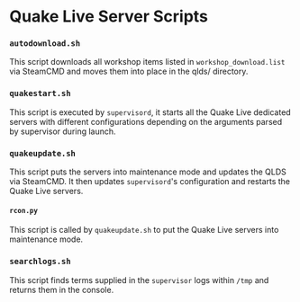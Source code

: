 # Quake Live Server Scripts

### `autodownload.sh`
This script downloads all workshop items listed in `workshop_download.list` via SteamCMD and moves them into place in the qlds/ directory.

### `quakestart.sh`
This script is executed by `supervisord`, it starts all the Quake Live dedicated servers with different configurations depending on the arguments parsed by supervisor during launch.

### `quakeupdate.sh`
This script puts the servers into maintenance mode and updates the QLDS via SteamCMD. It then updates `supervisord`'s configuration and restarts the Quake Live servers.

#### `rcon.py`
This script is called by `quakeupdate.sh` to put the Quake Live servers into maintenance mode.

### `searchlogs.sh`
This script finds terms supplied in the `supervisor` logs within `/tmp` and returns them in the console.
